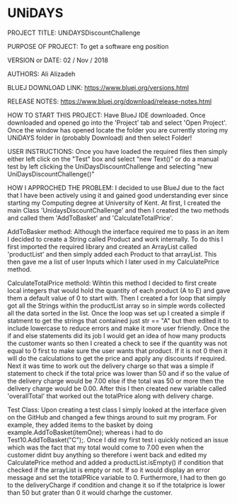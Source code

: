# UNiDAYS

PROJECT TITLE: UNiDAYSDiscountChallenge

PURPOSE OF PROJECT: To get a software eng position

VERSION or DATE: 02 / Nov / 2018

AUTHORS: Ali Alizadeh

BLUEJ DOWNLOAD LINK: https://www.bluej.org/versions.html

RELEASE NOTES: https://www.bluej.org/download/release-notes.html

HOW TO START THIS PROJECT: Have BlueJ IDE downloaded. Once downloaded and opened go into the 'Project' tab and select 'Open Project'. Once the window has opened locate the folder you are currently storing my UNiDAYS folder in (probably Download) and then select Folder! 

USER INSTRUCTIONS: Once you have loaded the required files then simply either left click on the "Test" box and select "new Text()" 
or do a manual test by left clicking the UniDaysDiscountChallenge and selecting "new UniDaysDiscountChallenge()"

HOW I APPROCHED THE PROBLEM: I decided to use BlueJ due to the fact that I have been actively using it and gained good understanding ever since starting my Computing degree at University of Kent. At first, I created the main Class 'UnidaysDiscountChallenge' and then I created the two methods and called them 'AddToBasket' and 'CalculateTotalPrice'.

AddToBasker method: Although the interface required me to pass in an item I decided to create a String called Product and work internally. To do this I first imported the required library and created an ArrayList called 'productList' and then simply added each Product to that arrayList. This then gave me a list of user Inputs which I later used in my CalculatePrice method.

CalculateTotalPrice methold: Wihtin this method I decided to first create local integers that would hold the quantity of each product (A to E) and gave them a default value of 0 to start with. Then I created a for loop that simply got all the Strings within the productList array so in simple words collected all the data sorted in the list. Once the loop was set up I created a simple if statment to get the strings that contained just str == "A" but then edited it to include lowercase to reduce errors and make it more user friendly. Once the if and else statements did its job I would get an idea of how many products the customer wants so then I created a check to see if the quantity was not equal to 0 first to make sure the user wants that product. If it is not 0 then it will do the calculations to get the price and apply any discounts if required. Next it was time to work out the delivery charge so that was a simple if statement to check if the total price was lower than 50 and if so the value of the delivery charge would be 7.00 else if the total was 50 or more then the delivery charge would be 0.00. After this I then created new variable called 'overallTotal' that worked out the totalPrice along with delivery charge. 

Test Class: Upon creating a test class I simply looked at the interface given on the GitHub and changed a few things around to suit my program. For example, they added items to the basket by doing example.AddToBasket(itemOne); whereas i had to do Test10.AddToBasket("C");. Once I did my first test i quickly noticed an issue which was the fact that my total would come to 7.00 even when the customer didnt buy anything so therefore i went back and edited my CalculatePrice method and added a productList.isEmpty() if condition that checked if the arrayList is empty or not. If so it would display an error message and set the totalPRice variable to 0. Furthermore, I had to then go to the deliveryCharge if condition and change it so if the totalprice is lower than 50 but grater than 0 it would charhge the customer.
